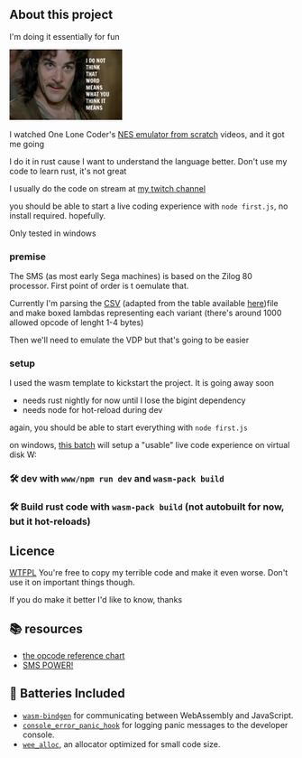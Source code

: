 ## About this project

I'm doing it essentially for fun

<img src="res/inigo.jpg" alt="FUN" title="FUN" height="125" /> 

I watched One Lone Coder's [NES emulator from scratch](https://www.youtube.com/watch?v=nViZg02IMQo&list=PLrOv9FMX8xJHqMvSGB_9G9nZZ_4IgteYf) videos, and it got me going

I do it in rust cause I want to understand the language better. Don't use my code to learn rust, it's not great

I usually do the code on stream at [my twitch channel](https://www.twitch.tv/resistcorp)

you should be able to start a live coding experience with `node first.js`, no install required. hopefully.

Only tested in windows

### premise
The SMS (as most early Sega machines) is based on the Zilog 80 processor. First point of order is t oemulate that.

Currently I'm parsing the [CSV](src/instructions.csv) (adapted from the table available [here](http://map.grauw.nl/resources/z80instr.php#iowaitnote))file and make boxed lambdas representing each variant (there's around 1000 allowed opcode of lenght 1-4 bytes)

Then we'll need to emulate the VDP but that's going to be easier

### setup 
I used the wasm template to kickstart the project. It is going away soon

[tutorials]: https://rustwasm.github.io/docs/wasm-pack/tutorials/index.html
[template-docs]: https://rustwasm.github.io/docs/wasm-pack/tutorials/npm-browser-packages/index.html

- needs rust nightly for now until I lose the bigint dependency
- needs node for hot-reload during dev

again, you should be able to start everything with `node first.js`

on windows, [this batch](start_emulator_dev.bat) will setup a "usable" live code experience on virtual disk W:



### 🛠️ dev with `www/npm run dev` and `wasm-pack build`
### 🛠️ Build rust code with `wasm-pack build` (not autobuilt for now, but it hot-reloads)


## Licence
[WTFPL](http://www.wtfpl.net/) You're free to copy my terrible code and make it even worse. Don't use it on important things though.

If you do make it better I'd like to know, thanks

## 📚 resources
* [the opcode reference chart](http://z80-heaven.wikidot.com/opcode-reference-chart)
* [SMS POWER!](https://www.smspower.org/Development/Documents)

## 🔋 Batteries Included

* [`wasm-bindgen`](https://github.com/rustwasm/wasm-bindgen) for communicating
  between WebAssembly and JavaScript.
* [`console_error_panic_hook`](https://github.com/rustwasm/console_error_panic_hook)
  for logging panic messages to the developer console.
* [`wee_alloc`](https://github.com/rustwasm/wee_alloc), an allocator optimized
  for small code size.
